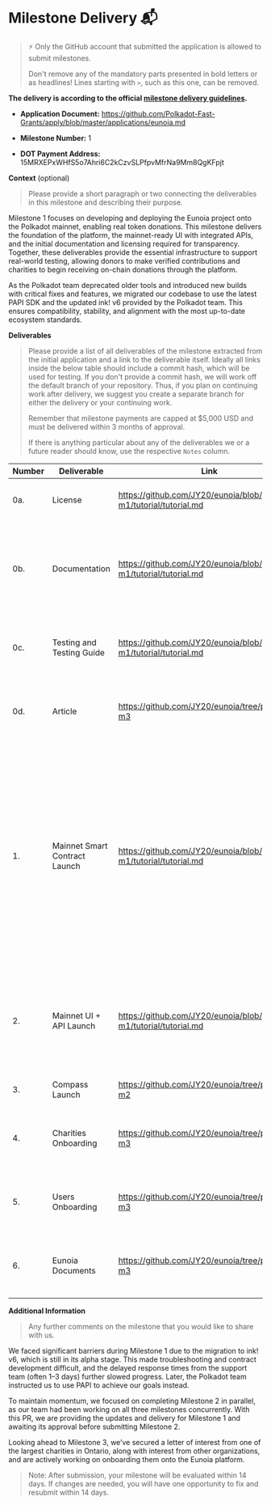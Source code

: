 # Milestone Delivery 📬

> ⚡ Only the GitHub account that submitted the application is allowed to submit milestones. 
> 
> Don't remove any of the mandatory parts presented in bold letters or as headlines! Lines starting with `>`, such as this one, can be removed.

**The delivery is according to the official [milestone delivery guidelines](https://github.com/Polkadot-Fast-Grants/delivery/blob/master/delivery-guidelines.md).**  

* **Application Document:** 
https://github.com/Polkadot-Fast-Grants/apply/blob/master/applications/eunoia.md 

* **Milestone Number:** 
1

* **DOT Payment Address:** 
15MRXEPxWHfS5o7Ahri6C2kCzvSLPfpvMfrNa9Mm8QgKFpjt

**Context** (optional)
> Please provide a short paragraph or two connecting the deliverables in this milestone and describing their purpose.

Milestone 1 focuses on developing and deploying the Eunoia project onto the Polkadot mainnet, enabling real token donations. This milestone delivers the foundation of the platform, the mainnet-ready UI with integrated APIs, and the initial documentation and licensing required for transparency. Together, these deliverables provide the essential infrastructure to support real-world testing, allowing donors to make verified contributions and charities to begin receiving on-chain donations through the platform.

As the Polkadot team deprecated older tools and introduced new builds with critical fixes and features, we migrated our codebase to use the latest PAPI SDK and the updated ink! v6 provided by the Polkadot team. This ensures compatibility, stability, and alignment with the most up-to-date ecosystem standards.

**Deliverables**
> Please provide a list of all deliverables of the milestone extracted from the initial application and a link to the deliverable itself. Ideally all links inside the below table should include a commit hash, which will be used for testing. If you don't provide a commit hash, we will work off the default branch of your repository. Thus, if you plan on continuing work after delivery, we suggest you create a separate branch for either the delivery or your continuing work.
> 
> Remember that milestone payments are capped at $5,000 USD and must be delivered within 3 months of approval.
> 
> If there is anything particular about any of the deliverables we or a future reader should know, use the respective `Notes` column.

| Number | Deliverable | Link | Notes |
| ------------- | ------------- | ------------- |------------- |
| 0a. | License | https://github.com/JY20/eunoia/blob/polkadot-m1/tutorial/tutorial.md | MIT licenses are included in the GitHub repository. | 
| 0b.  | Documentation | https://github.com/JY20/eunoia/blob/polkadot-m1/tutorial/tutorial.md | Separate README files are provided for different components, along with a main README for users and a tutorial file. | 
| 0c.  | Testing and Testing Guide | https://github.com/JY20/eunoia/blob/polkadot-m1/tutorial/tutorial.md | The majority of the work is completed, final updates are in progress. | 
| 0d.  | Article | https://github.com/JY20/eunoia/tree/polkadot-m3 | The majority of the work is completed, final updates are in progress. | 
| 1.  | Mainnet Smart Contract Launch | https://github.com/JY20/eunoia/blob/polkadot-m1/tutorial/tutorial.md | Instead of using Ink! v6 (due to its instability in the alpha stage), the Polkadot team instructed us to adopt PAPI. The contract is available in the eunoia2 repo, but alternative approaches are recommended for stability. See tutorial.md to test this deliverable. | 
| 2.  | Mainnet UI + API Launch | https://github.com/JY20/eunoia/blob/polkadot-m1/tutorial/tutorial.md | The mainnet UI is complete and integrated with PAPI instead of Polkadot-JS. See tutorial.md to test this deliverable. | 
| 3.  | Compass Launch | https://github.com/JY20/eunoia/tree/polkadot-m2 | Completed as part of Milestone 2. | 
| 4.  | Charities Onboarding | https://github.com/JY20/eunoia/tree/polkadot-m3 | The majority of the work is completed, final updates are in progress. | 
| 5.  | Users Onboarding | https://github.com/JY20/eunoia/tree/polkadot-m3 | The majority of the work is completed, final updates are in progress. | 
| 6.  | Eunoia Documents | https://github.com/JY20/eunoia/tree/polkadot-m3 | The majority of the work is completed, final updates are in progress. | 

**Additional Information**
> Any further comments on the milestone that you would like to share with us.
> 
We faced significant barriers during Milestone 1 due to the migration to ink! v6, which is still in its alpha stage. This made troubleshooting and contract development difficult, and the delayed response times from the support team (often 1–3 days) further slowed progress. Later, the Polkadot team instructed us to use PAPI to achieve our goals instead.

To maintain momentum, we focused on completing Milestone 2 in parallel, as our team had been working on all three milestones concurrently. With this PR, we are providing the updates and delivery for Milestone 1 and awaiting its approval before submitting Milestone 2.

Looking ahead to Milestone 3, we’ve secured a letter of interest from one of the largest charities in Ontario, along with interest from other organizations, and are actively working on onboarding them onto the Eunoia platform.

> Note: After submission, your milestone will be evaluated within 14 days. If changes are needed, you will have one opportunity to fix and resubmit within 14 days.
